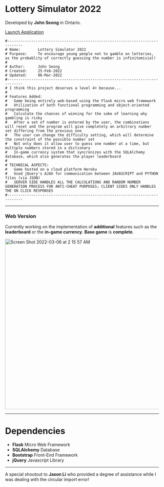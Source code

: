 # Lottery Simulator 2022

Developed by **John Seong** in Ontario.

[Launch Application](https://lottery-simulator-2022.herokuapp.com)

```
#-----------------------------------------------------------------------------
# Name:        Lottery Simulator 2022
# Purpose:     To encourage young people not to gamble on lotteries, as the probablity of correctly guessing the number is infinitemisial!
#
# Author:      John Seong
# Created:     25-Feb-2022
# Updated:     06-Mar-2022
#-----------------------------------------------------------------------------
# I think this project deserves a level 4+ because...
#
# Features Added:
#   Game being entirely web-based using the Flask micro web framework
#   Utilization of both functional programming and object-oriented programming
#   Calculate the chances of winning for the sake of learning why gambling is risky
#   After a set of number is entered by the user, the combinations will reset and the program will give completely an arbitrary number set differing from the previous one
#   The user can change the difficulty setting, which will determine the constraint of the possible number set 
#   Not only does it allow user to guess one number at a time, but multiple numbers stored in a dictionary
#   In-game currency system that syncronizes with the SQLAlchemy database, which also generates the player leaderboard
#
# TECHNICAL ASPECTS:
#   Game hosted on a cloud platform Heroku
#   Used jQuery's AJAX for communication between JAVASCRIPT and PYTHON files (via JSON)
#   SERVER SIDE HANDLES ALL THE CALCULATIONS AND RANDOM NUMBER GENERATION PROCESS FOR ANTI-CHEAT PURPOSES; CLIENT SIDES ONLY HANDLES THE ON CLICK RESPONSES
#-----------------------------------------------------------------------------
```

---

### Web Version
Currently working on the implementation of **additional** features such as the **leaderboard** or the **in-game currency**. **Base game** is **complete**.

<img width="558" alt="Screen Shot 2022-03-06 at 2 15 57 AM" src="https://user-images.githubusercontent.com/35755386/156915177-2c1886ce-36cb-4b38-8555-e908e00d1383.png">

---

# Dependencies

- **Flask** Micro Web Framework
- **SQLAlchemy** Database
- **Bootstrap** Front-End Framework
- **jQuery** Javascript Library

---

A special shoutout to **Jason Li** who provided a degree of assistance while I was dealing with the circular import error!
